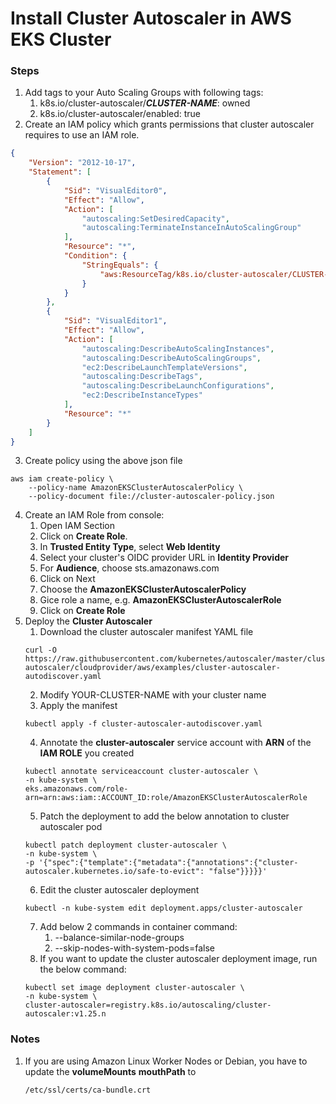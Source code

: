 # Install Cluster Autoscaler in AWS EKS Cluster

### Steps

1. Add tags to your Auto Scaling Groups with following tags:
   1. k8s.io/cluster-autoscaler/***CLUSTER-NAME***: owned
   2. k8s.io/cluster-autoscaler/enabled: true
2. Create an IAM policy which grants permissions that cluster autoscaler requires to use an IAM role.
```json
{
    "Version": "2012-10-17",
    "Statement": [
        {
            "Sid": "VisualEditor0",
            "Effect": "Allow",
            "Action": [
                "autoscaling:SetDesiredCapacity",
                "autoscaling:TerminateInstanceInAutoScalingGroup"
            ],
            "Resource": "*",
            "Condition": {
                "StringEquals": {
                    "aws:ResourceTag/k8s.io/cluster-autoscaler/CLUSTER-NAME": "owned"
                }
            }
        },
        {
            "Sid": "VisualEditor1",
            "Effect": "Allow",
            "Action": [
                "autoscaling:DescribeAutoScalingInstances",
                "autoscaling:DescribeAutoScalingGroups",
                "ec2:DescribeLaunchTemplateVersions",
                "autoscaling:DescribeTags",
                "autoscaling:DescribeLaunchConfigurations",
                "ec2:DescribeInstanceTypes"
            ],
            "Resource": "*"
        }
    ]
}
```
3. Create policy using the above json file
```console
aws iam create-policy \
    --policy-name AmazonEKSClusterAutoscalerPolicy \
    --policy-document file://cluster-autoscaler-policy.json
```
4. Create an IAM Role from console:
   1. Open IAM Section
   2. Click on **Create Role**.
   3. In **Trusted Entity Type**, select **Web Identity**
   4. Select your cluster's OIDC provider URL in **Identity Provider**
   5. For **Audience**, choose sts.amazonaws.com
   6. Click on Next
   7. Choose the **AmazonEKSClusterAutoscalerPolicy**
   8. Gice role a name, e.g.  **AmazonEKSClusterAutoscalerRole**
   9. Click on **Create Role**
5. Deploy the **Cluster Autoscaler**
   1. Download the cluster autoscaler manifest YAML file
   ```console
   curl -O https://raw.githubusercontent.com/kubernetes/autoscaler/master/cluster-autoscaler/cloudprovider/aws/examples/cluster-autoscaler-autodiscover.yaml
   ```
   2. Modify YOUR-CLUSTER-NAME with your cluster name
   3. Apply the manifest
   ```console
   kubectl apply -f cluster-autoscaler-autodiscover.yaml
   ```
   4. Annotate the **cluster-autoscaler** service account with **ARN** of the **IAM ROLE** you created
   ```console
   kubectl annotate serviceaccount cluster-autoscaler \
   -n kube-system \
   eks.amazonaws.com/role-arn=arn:aws:iam::ACCOUNT_ID:role/AmazonEKSClusterAutoscalerRole
   ```
   5. Patch the deployment to add the below annotation to cluster autoscaler pod
   ```console
   kubectl patch deployment cluster-autoscaler \
   -n kube-system \
   -p '{"spec":{"template":{"metadata":{"annotations":{"cluster-autoscaler.kubernetes.io/safe-to-evict": "false"}}}}}'
   ```
   6. Edit the cluster autoscaler deployment
   ```console
   kubectl -n kube-system edit deployment.apps/cluster-autoscaler
   ```
   7. Add below 2 commands in container command:
      1. --balance-similar-node-groups
      2. --skip-nodes-with-system-pods=false
   8. If you want to update the cluster autoscaler deployment image, run the below command:
   ```console
   kubectl set image deployment cluster-autoscaler \
   -n kube-system \
   cluster-autoscaler=registry.k8s.io/autoscaling/cluster-autoscaler:v1.25.n
   ```

### Notes
1. If you are using Amazon Linux Worker Nodes or Debian, you have to update the **volumeMounts** **mouthPath** to
   ```console
   /etc/ssl/certs/ca-bundle.crt
   ```

